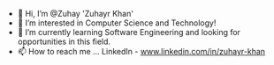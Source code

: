 - 👋 Hi, I’m @Zuhay 'Zuhayr Khan'
- 👀 I’m interested in Computer Science and Technology!
- 🌱 I’m currently learning Software Engineering and looking for opportunities in this field.
- 📫 How to reach me ...
LinkedIn - www.linkedin.com/in/zuhayr-khan

<!---
Zuhay/Zuhay is a ✨ special ✨ repository because its `README.md` (this file) appears on your GitHub profile.
You can click the Preview link to take a look at your changes.
--->
